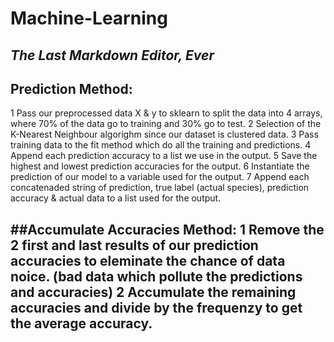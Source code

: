 # Machine-Learning
## _The Last Markdown Editor, Ever_
## Prediction Method:
1 Pass our preprocessed data X & y to sklearn to split the data into 4 arrays, where 70% of the data go to training and 30% go to test.
2 Selection of the K-Nearest Neighbour algorighm since our dataset is clustered data.
3 Pass training data to the fit method which do all the training and predictions.
4 Append each prediction accuracy to a list we use in the output.
5 Save the highest and lowest prediction accuracies for the output.
6 Instantiate the prediction of our model to a variable used for the output.
7 Append each concatenaded string of prediction, true label (actual species), prediction accuracy & actual data to a list used for the output.

##Accumulate Accuracies Method:
1 Remove the 2 first and last results of our prediction accuracies to eleminate the chance of data noice. (bad data which pollute the predictions and accuracies)
2 Accumulate the remaining accuracies and divide by the frequenzy to get the average accuracy.
-